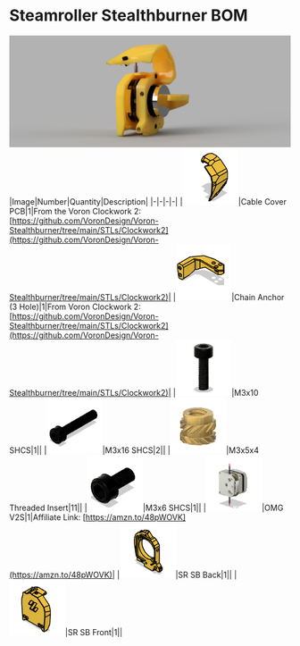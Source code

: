 # Steamroller Stealthburner BOM
![](images/sr-02.png)
|Image|Number|Quantity|Description|
|-|-|-|-|
|![](images/Cable%20Cover%20PCB.png)|Cable Cover PCB|1|From the Voron Clockwork 2: [https://github.com/VoronDesign/Voron-Stealthburner/tree/main/STLs/Clockwork2](https://github.com/VoronDesign/Voron-Stealthburner/tree/main/STLs/Clockwork2)|
|![](images/Chain%20Anchor%20%283%20Hole%29.png)|Chain Anchor (3 Hole)|1|From Voron Clockwork 2: [https://github.com/VoronDesign/Voron-Stealthburner/tree/main/STLs/Clockwork2](https://github.com/VoronDesign/Voron-Stealthburner/tree/main/STLs/Clockwork2)|
|![](images/M3x10%20SHCS.png)|M3x10 SHCS|1||
|![](images/M3x16%20SHCS.png)|M3x16 SHCS|2||
|![](images/M3x5x4%20Threaded%20Insert.png)|M3x5x4 Threaded Insert|11||
|![](images/M3x6%20SHCS.png)|M3x6 SHCS|1||
|![](images/OMG%20V2S.png)|OMG V2S|1|Affiliate Link: [https://amzn.to/48pWOVK](https://amzn.to/48pWOVK)|
|![](images/SR%20SB%20Back.png)|SR SB Back|1||
|![](images/SR%20SB%20Front.png)|SR SB Front|1||